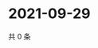 # 2021-09-29

共 0 条

<!-- BEGIN WEIBO -->
<!-- 最后更新时间 Wed Sep 29 2021 16:15:50 GMT+0800 (China Standard Time) -->

<!-- END WEIBO -->

